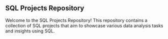 ## SQL Projects Repository

Welcome to the SQL Projects Repository! This repository contains a collection of SQL projects that aim to showcase various data analysis tasks and insights using SQL.

